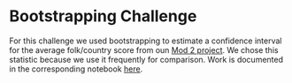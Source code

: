 # Bootstrapping Challenge
For this challenge we used bootstrapping to estimate a confidence interval for the average folk/country score from oun [Mod 2 project](https://github.com/flatiron-data-science/mod2_final_project). We chose this statistic because we use it frequently for comparison. Work is documented in the corresponding notebook [here](confidence_interval.ipynb).

